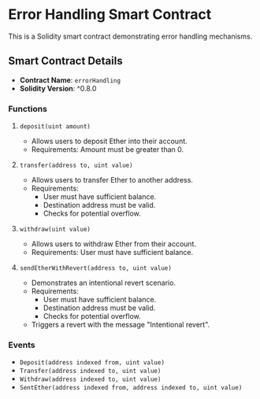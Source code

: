 # Error Handling Smart Contract

This is a Solidity smart contract demonstrating error handling mechanisms.

## Smart Contract Details

- **Contract Name**: `errorHandling`
- **Solidity Version**: ^0.8.0

### Functions

1. `deposit(uint amount)`
   - Allows users to deposit Ether into their account.
   - Requirements: Amount must be greater than 0.

2. `transfer(address to, uint value)`
   - Allows users to transfer Ether to another address.
   - Requirements:
     - User must have sufficient balance.
     - Destination address must be valid.
     - Checks for potential overflow.

3. `withdraw(uint value)`
   - Allows users to withdraw Ether from their account.
   - Requirements: User must have sufficient balance.

4. `sendEtherWithRevert(address to, uint value)`
   - Demonstrates an intentional revert scenario.
   - Requirements:
     - User must have sufficient balance.
     - Destination address must be valid.
     - Checks for potential overflow.
   - Triggers a revert with the message "Intentional revert".

### Events

- `Deposit(address indexed from, uint value)`
- `Transfer(address indexed to, uint value)`
- `Withdraw(address indexed to, uint value)`
- `SentEther(address indexed from, address indexed to, uint value)`
